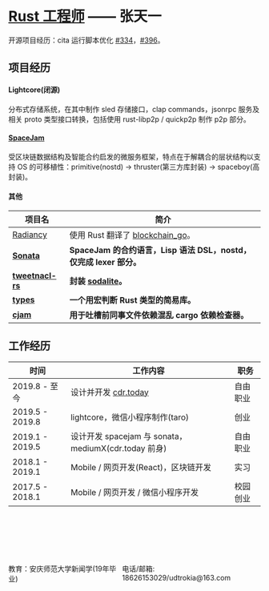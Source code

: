 # [Rust 工程师](https://clearloop.github.io/find-a-job/rust.html) —— 张天一

开源项目经历：cita 运行脚本优化 [#334](https://github.com/cryptape/cita/pull/334)，[#396](https://github.com/cryptape/cita/pull/396)。

## 项目经历

#### Lightcore(闭源)

分布式存储系统，在其中制作 sled 存储接口，clap commands，jsonrpc 服务及相关 proto 类型接口转换，包括使用 rust-libp2p / quickp2p 制作 p2p 部分。

#### [SpaceJam](https://crates.io/crates/spacejam)

受区块链数据结构及智能合约启发的微服务框架，特点在于解耦合的层状结构以支持 OS 的可移植性：primitive(nostd) -> thruster(第三方库封装) -> spaceboy(高封装)。

#### 其他

| 项目名                                                    | 简介                                                                        |
| --------------------------------------------------------- | ------------------------------------------------------------                |
| [Radiancy](https://github.com/udtrokia/Radiancy)          | 使用 Rust 翻译了 [blockchain_go](https://github.com/Jeiwan/blockchain_go)。 |
| __[Sonata](https://crates.io/crates/sonata)__             | __SpaceJam 的合约语言，Lisp 语法 DSL，nostd，仅完成 lexer 部分。__          |
| __[tweetnacl-rs](https://crates.io/crates/tweetnacl-rs)__ | __封装 [sodalite](https://crates.io/crates/sodalite)。__              |
| __[types](https://crates.io/crates/types)__               | __一个用宏判断 Rust 类型的简易库。__                                        |
| __[cjam](https://crates.io/crates/cjam)__                 | __用于吐槽前同事文件依赖混乱 cargo 依赖检查器。__                           |


## 工作经历

| 时间            | 工作内容                                                     | 职务     |
| --------------- | ------------------------------------------------------------ | -------- |
| 2019.8 - 至今   | 设计并开发 [cdr.today](https://cdr-today.github.io/intro/)   | 自由职业 |
| 2019.5 - 2019.8 | lightcore，微信小程序制作(taro)                              | 创业     |
| 2019.1 - 2019.5 | 设计开发 spacejam 与 sonata，mediumX(cdr.today 前身)         | 自由职业 |
| 2018.1 - 2019.1 | Mobile / 网页开发(React)，区块链开发                         | 实习     |
| 2017.5 - 2018.1 | Mobile / 网页开发 / 微信小程序开发                           | 校园创业 |


<br><br>
---
<br>
<div style='display: flex; justify-content: space-between;'>
  <div>教育：安庆师范大学新闻学(19年毕业) </div>
  <div> 电话/邮箱: 18626153029/udtrokia@163.com </div>
</div>
